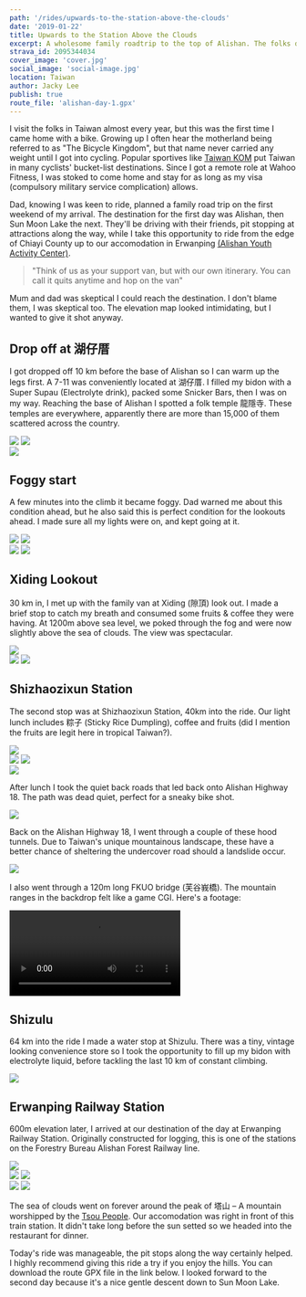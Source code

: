 ```yaml
---
path: '/rides/upwards-to-the-station-above-the-clouds'
date: '2019-01-22'
title: Upwards to the Station Above the Clouds
excerpt: A wholesome family roadtrip to the top of Alishan. The folks drove while I took the opportunity to ride up the most scenic ride I've done yet.
strava_id: 2095344034
cover_image: 'cover.jpg'
social_image: 'social-image.jpg'
location: Taiwan
author: Jacky Lee
publish: true
route_file: 'alishan-day-1.gpx'
---
```


I visit the folks in Taiwan almost every year, but this was the first time I came home with a bike. Growing up I often hear the motherland being referred to as "The Bicycle Kingdom", but that name never carried any weight until I got into cycling. Popular sportives like [Taiwan KOM](https://www.velonews.com/2017/10/news/travel-taiwan-kom-challenge_450759/) put Taiwan in many cyclists' bucket-list destinations. Since I got a remote role at Wahoo Fitness, I was stoked to come home and stay for as long as my visa (compulsory military service complication) allows.

Dad, knowing I was keen to ride, planned a family road trip on the first weekend of my arrival. The destination for the first day was Alishan, then Sun Moon Lake the next. They'll be driving with their friends, pit stopping at attractions along the way, while I take this opportunity to ride from the edge of Chiayi County up to our accomodation in Erwanping [(Alishan Youth Activity Center)](http://alishan.cyh.org.tw/).

>"Think of us as your support van, but with our own itinerary. You can call it quits anytime and hop on the van"
>

Mum and dad was skeptical I could reach the destination. I don't blame them, I was skeptical too. The elevation map looked intimidating, but I wanted to give it shot anyway.

## Drop off at 湖仔厝

I got dropped off 10 km before the base of Alishan so I can warm up the legs first. A 7-11 was conveniently located at <marker-link lat='23.441862' lng='120.522469' label='A' zoom='16'>湖仔厝</marker-link>. I filled my bidon with a Super Supau (Electrolyte drink), packed some Snicker Bars, then I was on my way. Reaching the base of Alishan I spotted a folk temple <marker-link lat='23.439009' lng='120.607302' label='B' zoom='16' >龍隱寺</marker-link>. These temples are everywhere, apparently there are more than 15,000 of them scattered across the country.

<div class="c-photo-cluster">
    <div class="flex">
        <image-zoom><img src='DSCF8718.jpg'/></image-zoom>
        <image-zoom><img src='DSCF8724.jpg'/></image-zoom>
    </div>
    <image-zoom><img src='DSCF8721.jpg'/></image-zoom>
</div>

## Foggy start

A few minutes into the climb it became foggy. Dad warned me about this condition ahead, but he also said this is perfect condition for the lookouts ahead. I made sure all my lights were on, and kept going at it.

<div class="c-photo-cluster">
    <div class="flex">
        <image-zoom><img src='DSCF8728.jpg'/></image-zoom>
        <image-zoom><img src='DSCF8720.jpg'/></image-zoom>
    </div>
    <image-zoom caption="'Slow' — marking on the tarmac around every corner."><img src='IMG_0425.jpg'/></image-zoom>
    <image-zoom caption="There were a lot of these hairpins going up."><img src='foggy.png'/></image-zoom>
</div>

## Xiding Lookout

30 km in, I met up with the family van at <marker-link lat='23.415270' lng='120.651007' label='C' zoom='16'>Xiding (隙頂) look out</marker-link>. I made a brief stop to catch my breath and consumed some fruits & coffee they were having. At 1200m above sea level, we poked through the fog and were now slightly above the sea of clouds. The view was spectacular.

<div class="c-photo-cluster">
    <image-zoom><img src='cover.jpg'/></image-zoom>
    <div class="flex">
        <image-zoom><img src='DSCF8735.jpg'/></image-zoom>
        <image-zoom><img src='DSCF8740.jpg'/></image-zoom>
    </div>
</div>

## Shizhaozixun Station

The second stop was at <marker-link lat='23.480153' lng='120.698560' label='D' zoom='16'>Shizhaozixun Station</marker-link>, 40km into the ride. Our light lunch includes 粽子 (Sticky Rice Dumpling), coffee and fruits (did I mention the fruits are legit here in tropical Taiwan?).

<div class="c-photo-cluster">
    <image-zoom><img src='DSCF8757.jpg'/></image-zoom>
    <div class="flex">
        <image-zoom><img src='DSCF8764.jpg'/></image-zoom>
        <image-zoom><img src='DSCF8770.jpg'/></image-zoom>
    </div>
    <image-zoom><img src='tea-field.jpg'/></image-zoom>
</div>

After lunch I took the quiet <marker-link lat='23.490889' lng='120.713356' label='E' zoom='16'>back roads</marker-link> that led back onto Alishan Highway 18. The path was dead quiet, perfect for a sneaky bike shot.

<div>
<image-zoom><img src='DSCF8787.jpg'/></image-zoom>
</div>

Back on the Alishan Highway 18, I went through a couple of these hood tunnels. Due to Taiwan's unique mountainous landscape, these have a better chance of sheltering the undercover road should a landslide occur.

<div>
<image-zoom><img src='DSCF8816.jpg'/></image-zoom>
</div>

I also went through a 120m long <marker-link lat='23.472635' lng='120.732660' label='F' zoom='16'>FKUO bridge (芙谷峩橋)</marker-link>. The mountain ranges in the backdrop felt like a game CGI. Here's a footage:

<div>
<video src="./bridge-footage-compressed.mp4" type="mp4" controls></video>
</div>

## Shizulu
64 km into the ride I made a water stop at <marker-link lat='23.492289' lng='120.754862' label='G' zoom='16'>Shizulu</marker-link>. There was a tiny, vintage looking convenience store so I took the opportunity to fill up my bidon with electrolyte liquid, before tackling the last 10 km of constant climbing.

<div>
<image-zoom><img src='DSCF8805.jpg'/></image-zoom>
</div>

## Erwanping Railway Station

600m elevation later, I arrived at our destination of the day at <marker-link lat='23.508986' lng='120.790192' label='H' zoom='16'>Erwanping Railway Station</marker-link>. Originally constructed for logging, this is one of the stations on the Forestry Bureau Alishan Forest Railway line.

<div class="c-photo-cluster">
    <image-zoom><img src='DSCF8826.jpg'/></image-zoom>
    <div class="flex">
        <image-zoom><img src='ORG_DSC01829.JPG'/></image-zoom>
        <image-zoom><img src='IMG_9137.JPG'/></image-zoom>
    </div>
    <div class="flex">
        <image-zoom><img src='IMG_4897.JPG'/></image-zoom>
        <image-zoom><img src='ORG_DSC01828.JPG'/></image-zoom>
    </div>
</div>

The sea of clouds went on forever around the peak of 塔山 – A mountain worshipped by the [Tsou People](https://en.wikipedia.org/wiki/Tsou_people). Our accomodation was right in front of this train station. It didn't take long before the sun setted so we headed into the restaurant for dinner.

Today's ride was manageable, the pit stops along the way certainly helped. I highly recommend giving this ride a try if you enjoy the hills. You can download the route GPX file in the link below. I looked forward to the second day because it's a nice gentle descent down to Sun Moon Lake.
